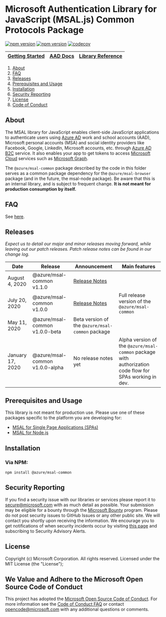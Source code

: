 # Microsoft Authentication Library for JavaScript (MSAL.js) Common Protocols Package

[![npm version](https://img.shields.io/npm/v/@azure/msal-common.svg?style=flat)](https://www.npmjs.com/package/@azure/msal-common/)
[![npm version](https://img.shields.io/npm/dm/@azure/msal-common.svg)](https://nodei.co/npm/@azure/msal-common/)
[![codecov](https://codecov.io/gh/AzureAD/microsoft-authentication-library-for-js/branch/dev/graph/badge.svg?flag=msal-common)](https://codecov.io/gh/AzureAD/microsoft-authentication-library-for-js)

| <a href="https://docs.microsoft.com/azure/active-directory/develop/guidedsetups/active-directory-javascriptspa" target="_blank">Getting Started</a> | <a href="https://aka.ms/aaddevv2" target="_blank">AAD Docs</a> | <a href="https://azuread.github.io/microsoft-authentication-library-for-js/ref/modules/_azure_msal_common.html" target="_blank">Library Reference</a> |
| --- | --- | --- |

1. [About](#about)
2. [FAQ](https://github.com/AzureAD/microsoft-authentication-library-for-js/blob/dev/lib/msal-common/FAQ.md)
3. [Releases](#releases)
4. [Prerequisites and Usage](#prerequisites-and-usage)
5. [Installation](#installation)
6. [Security Reporting](#security-reporting)
7. [License](#license)
8. [Code of Conduct](#we-value-and-adhere-to-the-microsoft-open-source-code-of-conduct)

## About

The MSAL library for JavaScript enables client-side JavaScript applications to authenticate users using [Azure AD](https://docs.microsoft.com/en-us/azure/active-directory/develop/v2-overview) work and school accounts (AAD), Microsoft personal accounts (MSA) and social identity providers like Facebook, Google, LinkedIn, Microsoft accounts, etc. through [Azure AD B2C](https://docs.microsoft.com/en-us/azure/active-directory-b2c/active-directory-b2c-overview#identity-providers) service. It also enables your app to get tokens to access [Microsoft Cloud](https://www.microsoft.com/enterprise) services such as [Microsoft Graph](https://graph.microsoft.io). 

The `@azure/msal-common` package described by the code in this folder serves as a common package dependency for the `@azure/msal-browser` package (and in the future, the msal-node package). Be aware that this is an internal library, and is subject to frequent change. **It is not meant for production consumption by itself.**

## FAQ

See [here](https://github.com/AzureAD/microsoft-authentication-library-for-js/blob/dev/lib/msal-common/FAQ.md).

## Releases

*Expect us to detail our major and minor releases moving forward, while leaving out our patch releases.  Patch release notes can be found in our change log.*

| Date | Release | Announcement | Main features |
| ------| ------- | ---------| --------- |
| August 4, 2020 | @azure/msal-common v1.1.0 | [Release Notes](https://https://github.com/AzureAD/microsoft-authentication-library-for-js/releases/tag/msal-common-v1.1.0)
| July 20, 2020 | @azure/msal-common v1.0.0 | [Release Notes](https://github.com/AzureAD/microsoft-authentication-library-for-js/releases/tag/msal-common-v1.0.0) | Full release version of the `@azure/msal-common` |
| May 11, 2020 | @azure/msal-common v1.0.0-beta | Beta version of the `@azure/msal-common` package |
| January 17, 2020 | @azure/msal-common v1.0.0-alpha | No release notes yet | Alpha version of the `@azure/msal-common` package with authorization code flow for SPAs working in dev. |

## Prerequisites and Usage
This library is not meant for production use. Please use one of these packages specific to the platform you are developing for:

- [MSAL for Single Page Applications (SPAs)](https://github.com/AzureAD/microsoft-authentication-library-for-js/tree/dev/lib/msal-browser)
- [MSAL for Node.js](https://github.com/AzureAD/microsoft-authentication-library-for-js/tree/dev/lib/msal-node)

## Installation
### Via NPM:

    npm install @azure/msal-common

## Security Reporting

If you find a security issue with our libraries or services please report it to [secure@microsoft.com](mailto:secure@microsoft.com) with as much detail as possible. Your submission may be eligible for a bounty through the [Microsoft Bounty](http://aka.ms/bugbounty) program. Please do not post security issues to GitHub Issues or any other public site. We will contact you shortly upon receiving the information. We encourage you to get notifications of when security incidents occur by visiting [this page](https://technet.microsoft.com/en-us/security/dd252948) and subscribing to Security Advisory Alerts.

## License

Copyright (c) Microsoft Corporation.  All rights reserved. Licensed under the MIT License (the "License");

## We Value and Adhere to the Microsoft Open Source Code of Conduct

This project has adopted the [Microsoft Open Source Code of Conduct](https://opensource.microsoft.com/codeofconduct/). For more information see the [Code of Conduct FAQ](https://opensource.microsoft.com/codeofconduct/faq/) or contact [opencode@microsoft.com](mailto:opencode@microsoft.com) with any additional questions or comments.
